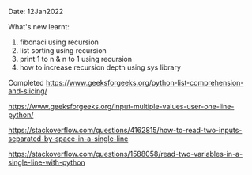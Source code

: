 Date: 12Jan2022

What's new learnt:

1. fibonaci using recursion
2. list sorting using recursion
3. print 1 to n & n to 1 using recursion
4. how to increase recursion depth using sys library

Completed
https://www.geeksforgeeks.org/python-list-comprehension-and-slicing/

https://www.geeksforgeeks.org/input-multiple-values-user-one-line-python/

https://stackoverflow.com/questions/4162815/how-to-read-two-inputs-separated-by-space-in-a-single-line

https://stackoverflow.com/questions/1588058/read-two-variables-in-a-single-line-with-python
